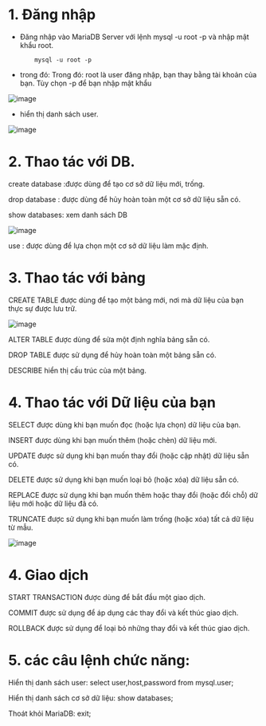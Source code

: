 # 1. Đăng nhập

- Đăng nhập vào MariaDB Server với lệnh mysql -u root -p và nhập mật khẩu root.

          mysql -u root -p
        
- trong đó: Trong đó: root là user đăng nhập, bạn thay bằng tài khoản của bạn. Tùy chọn -p để bạn nhập mật khẩu

![image](https://user-images.githubusercontent.com/95491130/183024205-a3bba9e6-af93-415b-97d8-1bad1215595b.png)

- hiển thị danh sách user.

![image](https://user-images.githubusercontent.com/95491130/183238663-be44e923-854b-4430-9a72-55cda34841fe.png)

# 2. Thao tác với DB.

create database <db name> :được dùng để tạo cơ sở dữ liệu mới, trống.

drop database <db name> : được dùng để hủy hoàn toàn một cơ sở dữ liệu sẵn có.

show databases:  xem danh sách DB

![image](https://user-images.githubusercontent.com/95491130/183238375-7822301b-80f9-49d5-b963-3782ce140863.png)

use <db name>: được dùng để lựa chọn một cơ sở dữ liệu làm mặc định.

# 3. Thao tác với bảng

CREATE TABLE được dùng để tạo một bảng mới, nơi mà dữ liệu của bạn thực sự được lưu trữ.
          
![image](https://user-images.githubusercontent.com/95491130/183238696-ef834bb8-556c-47e0-84f9-e9de829ba871.png)

ALTER TABLE được dùng để sửa một định nghĩa bảng sẵn có.

DROP TABLE được sử dụng để hủy hoàn toàn một bảng sẵn có.

DESCRIBE hiển thị cấu trúc của một bảng.

# 4. Thao tác với Dữ liệu của bạn
  
SELECT được dùng khi bạn muốn đọc (hoặc lựa chọn) dữ liệu của bạn.

INSERT được dùng khi bạn muốn thêm (hoặc chèn) dữ liệu mới.

UPDATE được sử dụng khi bạn muốn thay đổi (hoặc cập nhật) dữ liệu sẵn có.

DELETE được sử dụng khi bạn muốn loại bỏ (hoặc xóa) dữ liệu sẵn có.

REPLACE được sử dụng khi bạn muốn thêm hoặc thay đổi (hoặc đổi chỗ) dữ liệu mới hoặc dữ liệu đã có.

TRUNCATE được sử dụng khi bạn muốn làm trống (hoặc xóa) tất cả dữ liệu từ mẫu.
          
![image](https://user-images.githubusercontent.com/95491130/183238723-7d351442-e15a-4e39-b67c-f44638939f31.png)

# 4. Giao dịch

START TRANSACTION được dùng để bắt đầu một giao dịch.

COMMIT được sử dụng để áp dụng các thay đổi và kết thúc giao dịch.

ROLLBACK được sử dụng để loại bỏ những thay đổi và kết thúc giao dịch.

# 5. các câu lệnh chức năng:

Hiển thị danh sách user: select user,host,password from mysql.user;

Hiển thị danh sách cơ sở dữ liệu: show databases;

Thoát khỏi MariaDB: exit;

